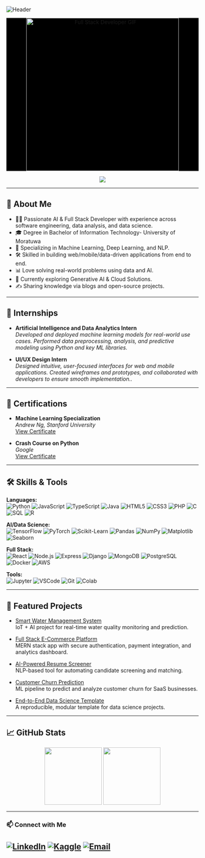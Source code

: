 <!-- Header and Greeting -->
![Header](https://capsule-render.vercel.app/api?type=waving&color=gradient&height=180&section=header&text=Hi%2C%20I'm%20Thanusan!&fontSize=40&fontAlignY=30)

<!-- 💻 Full Stack GIF with Black Background -->
<p align="center" style="background-color:black;">
  <img src="https://media.giphy.com/media/v1.Y2lkPTc5MGI3NjExd2w2OHoxc2h3b2QwZzA5bGJybTYzaGRicGc3Z3lxNnF2cGk1Z3N3dCZlcD12MV9naWZzX3NlYXJjaCZjdD1n/juua9i2c2fA0AIp2iq/giphy.gif" alt="Full Stack Developer GIF" width="400"/>
</p>

<p align="center">
  <img src="https://readme-typing-svg.herokuapp.com?color=36BCF7&lines=AI+Developer;Full+Stack+Developer;Software+Engineer;Data+Scientist;Data+Analyst;Always+Learning!">
</p>

---

## 🌟 About Me

- 👨‍💻 Passionate AI & Full Stack Developer with experience across software engineering, data analysis, and data science.
- 🎓 Degree in Bachelor of Information Technology- University of Moratuwa
- 🤖 Specializing in Machine Learning, Deep Learning, and NLP.
- 🛠️ Skilled in building web/mobile/data-driven applications from end to end.
- 📊 Love solving real-world problems using data and AI.
- 🌱 Currently exploring Generative AI & Cloud Solutions.
- ✍️ Sharing knowledge via blogs and open-source projects.

---

## 🏢 Internships

- **Artificial Intelligence and Data Analytics Intern**  
  _Developed and deployed machine learning models for real-world use cases. Performed data preprocessing, analysis, and predictive modeling using Python and key ML libraries._

- **UI/UX Design Intern**  
  _Designed intuitive, user-focused interfaces for web and mobile applications. Created wireframes and prototypes, and collaborated with developers to ensure smooth implementation.._

---

## 📜 Certifications

- **Machine Learning Specialization**  
  _Andrew Ng, Stanford University_  
   [View Certificate](https://coursera.org/share/a828bf183eb9bb63501e4db268668e44)

- **Crash Course on Python**  
  _Google_  
  [View Certificate](https://coursera.org/share/fbc1ca501a4a7441685fc4676879f662)

---

## 🛠️ Skills & Tools

**Languages:**  
![Python](https://img.shields.io/badge/Python-3776AB?style=for-the-badge&logo=python&logoColor=white)
![JavaScript](https://img.shields.io/badge/JavaScript-F7DF1E?style=for-the-badge&logo=javascript&logoColor=black)
![TypeScript](https://img.shields.io/badge/TypeScript-007ACC?style=for-the-badge&logo=typescript&logoColor=white)
![Java](https://img.shields.io/badge/Java-007396?style=for-the-badge&logo=java&logoColor=white)
![HTML5](https://img.shields.io/badge/HTML5-E34F26?style=for-the-badge&logo=html5&logoColor=white)
![CSS3](https://img.shields.io/badge/CSS3-1572B6?style=for-the-badge&logo=css3&logoColor=white)
![PHP](https://img.shields.io/badge/PHP-777BB4?style=for-the-badge&logo=php&logoColor=white)
![C](https://img.shields.io/badge/C-00599C?style=for-the-badge&logo=c&logoColor=white)
![SQL](https://img.shields.io/badge/SQL-4479A1?style=for-the-badge&logo=postgresql&logoColor=white)
![R](https://img.shields.io/badge/R-276DC3?style=for-the-badge&logo=r&logoColor=white)

**AI/Data Science:**  
![TensorFlow](https://img.shields.io/badge/TensorFlow-FF6F00?style=for-the-badge&logo=tensorflow&logoColor=white)
![PyTorch](https://img.shields.io/badge/PyTorch-EE4C2C?style=for-the-badge&logo=pytorch&logoColor=white)
![Scikit-Learn](https://img.shields.io/badge/Scikit--Learn-F7931E?style=for-the-badge&logo=scikit-learn&logoColor=white)
![Pandas](https://img.shields.io/badge/Pandas-150458?style=for-the-badge&logo=pandas&logoColor=white)
![NumPy](https://img.shields.io/badge/Numpy-E5E5E5?style=for-the-badge&logo=numpy&logoColor=013243)
![Matplotlib](https://img.shields.io/badge/Matplotlib-3B4D54?style=for-the-badge&logo=matplotlib&logoColor=white)
![Seaborn](https://img.shields.io/badge/Seaborn-3776AB?style=for-the-badge&logo=python&logoColor=white)

**Full Stack:**  
![React](https://img.shields.io/badge/React-20232A?style=for-the-badge&logo=react&logoColor=61DAFB)
![Node.js](https://img.shields.io/badge/Node.js-339933?style=for-the-badge&logo=node.js&logoColor=white)
![Express](https://img.shields.io/badge/Express.js-404D59?style=for-the-badge)
![Django](https://img.shields.io/badge/Django-092E20?style=for-the-badge&logo=django&logoColor=white)
![MongoDB](https://img.shields.io/badge/MongoDB-4EA94B?style=for-the-badge&logo=mongodb&logoColor=white)
![PostgreSQL](https://img.shields.io/badge/PostgreSQL-4169E1?style=for-the-badge&logo=postgresql&logoColor=white)
![Docker](https://img.shields.io/badge/Docker-2496ED?style=for-the-badge&logo=docker&logoColor=white)
![AWS](https://img.shields.io/badge/AWS-232F3E?style=for-the-badge&logo=amazon-aws&logoColor=white)

**Tools:**  
![Jupyter](https://img.shields.io/badge/Jupyter-F37626?style=for-the-badge&logo=jupyter&logoColor=white)
![VSCode](https://img.shields.io/badge/VS%20Code-007ACC?style=for-the-badge&logo=visual-studio-code&logoColor=white)
![Git](https://img.shields.io/badge/Git-F05032?style=for-the-badge&logo=git&logoColor=white)
![Colab](https://img.shields.io/badge/Colab-F9AB00?style=for-the-badge&logo=google-colab&logoColor=white)

---

## 🚀 Featured Projects

- [Smart Water Management System](https://github.com/yourusername/smart-water-management)  
  IoT + AI project for real-time water quality monitoring and prediction.

- [Full Stack E-Commerce Platform](https://github.com/yourusername/fullstack-ecommerce)  
  MERN stack app with secure authentication, payment integration, and analytics dashboard.

- [AI-Powered Resume Screener](https://github.com/yourusername/ai-resume-screener)  
  NLP-based tool for automating candidate screening and matching.

- [Customer Churn Prediction](https://github.com/yourusername/customer-churn)  
  ML pipeline to predict and analyze customer churn for SaaS businesses.

- [End-to-End Data Science Template](https://github.com/yourusername/data-science-template)  
  A reproducible, modular template for data science projects.

---

## 📈 GitHub Stats

<p align="center">
  <img src="https://github-readme-stats.vercel.app/api?username=thanusan04&show_icons=true&theme=radical" height="150">
  <img src="https://github-readme-streak-stats.herokuapp.com?user=thanusan04&theme=radical&date_format=M%20j%5B%2C%20Y%5D" height="150">
</p>

---

### 📫 Connect with Me

[![LinkedIn](https://img.shields.io/badge/LinkedIn-blue?style=flat&logo=linkedin)](https://linkedin.com/in/your-link)
[![Kaggle](https://img.shields.io/badge/Kaggle-20BEFF?style=flat&logo=kaggle&logoColor=white)](https://kaggle.com/yourusername)
[![Email](https://img.shields.io/badge/Email-D14836?style=flat&logo=gmail&logoColor=white)](mailto:your.email@gmail.com)
---

<!--
✨ "Turning data into actionable intelligence." ✨
-->
